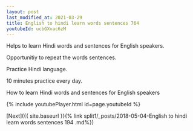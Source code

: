 ```yaml
---
layout: post
last_modified_at: 2021-03-29
title: English to hindi learn words sentences 764 
youtubeId: ucbGXvac6zM
---
```

 
 
Helps to learn Hindi words and sentences for English speakers.

Opportunitiy to repeat the words sentences. 

Practice Hindi language. 
 
10 minutes practice every day. 
 
How to learn Hindi words and sentences for English speakers 
 
{% include youtubePlayer.html id=page.youtubeId %}
 
 
[Next]({{ site.baseurl }}{% link  split1/_posts/2018-05-04-English to hindi learn words sentences 194 .md%})
 
